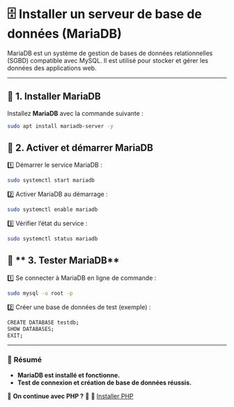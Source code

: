 # 🗄️ Installer un serveur de base de données (MariaDB)

MariaDB est un système de gestion de bases de données relationnelles (SGBD) compatible avec MySQL. Il est utilisé pour stocker et gérer les données des applications web.

---

## 📌 **1. Installer MariaDB**
Installez **MariaDB** avec la commande suivante :

```bash
sudo apt install mariadb-server -y
```

## 📌 **2. Activer et démarrer MariaDB**
1️⃣ Démarrer le service MariaDB :
```bash
sudo systemctl start mariadb
```

2️⃣ Activer MariaDB au démarrage :
```bash
sudo systemctl enable mariadb
```

3️⃣ Vérifier l’état du service :
```bash
sudo systemctl status mariadb
```


## 📌 ** 3. Tester MariaDB**
1️⃣ Se connecter à MariaDB en ligne de commande :
```bash
sudo mysql -u root -p
```

2️⃣ Créer une base de données de test (exemple) :
```bash
CREATE DATABASE testdb;
SHOW DATABASES;
EXIT;
```

---

### 🚀 **Résumé**
- **MariaDB est installé et fonctionne.**
- **Test de connexion et création de base de données réussis.**

📌 **On continue avec PHP ?** 🚀
📌 [Installer PHP](pages/parrot/installer_php.md)

